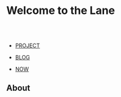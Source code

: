 # Welcome to the Lane
<br/><br/>
- [PROJECT](project.md)

- [BLOG](blog.md)

- [NOW](now.md)


## About
